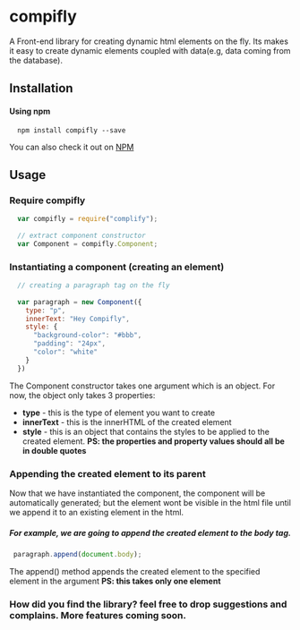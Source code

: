 # compifly
A Front-end library for creating dynamic html elements on the fly. Its makes it easy to create dynamic elements coupled with data(e.g, data coming from the database).

## Installation
#### Using npm
```commandline
  npm install compifly --save
```
You can also check it out on [NPM](http://www.npmjs.com/compifly)

## Usage
### Require compifly

```javascript
  var compifly = require("complify");
  
  // extract component constructor
  var Component = compifly.Component;
```

### Instantiating a component (creating an element)

```javascript
  // creating a paragraph tag on the fly
  
  var paragraph = new Component({
    type: "p",
    innerText: "Hey Compifly",
    style: {
      "background-color": "#bbb",
      "padding": "24px",
      "color": "white"
    }
  })
 ```
 The Component constructor takes one argument which is an object. For now, the object only takes 3 properties:
 * **type** - this is the type of element you want to create
 * **innerText** - this is the innerHTML of the created element
 * **style** - this is an object that contains the styles to be applied to the created element. **PS: the properties and property values      should all be in double quotes**
 
 ### Appending the created element to its parent
 
 Now that we have instantiated the component, the component will be automatically generated; but the element wont be visible in the html  file until we append it to an existing element in the html.
 
 ##### For example, we are going to append the created element to the body tag.
 
 ```javascript
  paragraph.append(document.body);
  ```
  
  The append() method appends the created element to the specified element in the argument **PS: this takes only one element**
  
  ### How did you find the library? feel free to drop suggestions and complains. More features coming soon.
  
